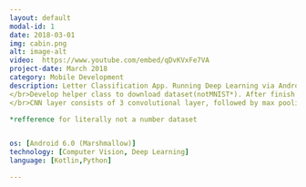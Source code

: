 ```yaml
---
layout: default
modal-id: 1
date: 2018-03-01
img: cabin.png
alt: image-alt
video:  https://www.youtube.com/embed/qDvKVxFe7VA
project-date: March 2018
category: Mobile Development
description: Letter Classification App. Running Deep Learning via Android Mobile. The app are able to classify A,B,C until J (10 letters).  
</br>Develop helper class to download dataset(notMNIST*). After finish downloading, it will be extract and saved in a folder. Model are available for training with dataset consist of label. Training weights are saved to be used with Android app.
</br>CNN layer consists of 3 convolutional layer, followed by max pooling. Optimizer Adam is used.

*refference for literally not a number dataset


os: [Android 6.0 (Marshmallow)]
technology: [Computer Vision, Deep Learning]
language: [Kotlin,Python]

---
```


